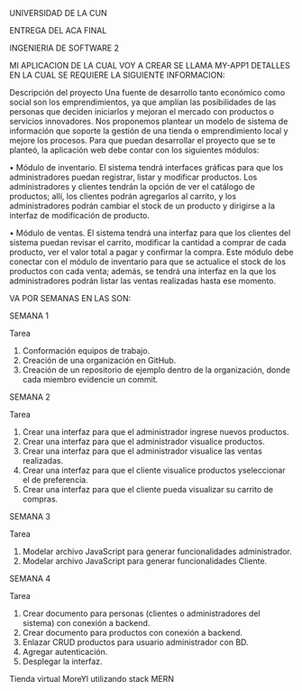 UNIVERSIDAD DE LA CUN

ENTREGA DEL ACA FINAL

INGENIERIA DE SOFTWARE 2

MI APLICACION DE LA CUAL VOY A CREAR SE LLAMA MY-APP1
DETALLES EN LA CUAL SE REQUIERE LA SIGUIENTE INFORMACION:

Descripción del proyecto
Una fuente de desarrollo tanto económico como social son los
emprendimientos, ya que amplían las posibilidades de las personas que
deciden iniciarlos y mejoran el mercado con productos o servicios
innovadores. Nos proponemos plantear un modelo de sistema de
información que soporte la gestión de una tienda o emprendimiento local y
mejore los procesos.
Para que puedan desarrollar el proyecto que se te planteó, la aplicación web
debe contar con los siguientes módulos:

• Módulo de inventario. El sistema tendrá interfaces gráficas para que los
administradores puedan registrar, listar y modificar productos. Los
administradores y clientes tendrán la opción de ver el catálogo de productos;
allí, los clientes podrán agregarlos al carrito, y los administradores podrán
cambiar el stock de un producto y dirigirse a la interfaz de modificación de
producto.

• Módulo de ventas. El sistema tendrá una interfaz para que los clientes del
sistema puedan revisar el carrito, modificar la cantidad a comprar de cada
producto, ver el valor total a pagar y confirmar la compra. Este módulo debe
conectar con el módulo de inventario para que se actualice el stock de los
productos con cada venta; además, se tendrá una interfaz en la que los
administradores podrán listar las ventas realizadas hasta ese momento.

VA POR SEMANAS EN LAS SON:

SEMANA 1

Tarea
1. Conformación equipos de trabajo.
2. Creación de una organización en GitHub.
3. Creación de un repositorio de ejemplo dentro de la organización, donde cada miembro evidencie un commit.

SEMANA 2

Tarea
1. Crear una interfaz para que el administrador ingrese nuevos productos.
2. Crear una interfaz para que el administrador visualice productos.
3. Crear una interfaz para que el administrador visualice las ventas realizadas.
4. Crear una interfaz para que el cliente visualice productos yseleccionar el de preferencia.
5. Crear una interfaz para que el cliente pueda visualizar su carrito de compras.

SEMANA 3

Tarea 
1. Modelar archivo JavaScript para generar funcionalidades administrador.
2. Modelar archivo JavaScript para generar funcionalidades Cliente.

SEMANA 4

Tarea
1. Crear documento para personas (clientes o administradores del sistema) con conexión a backend.
2. Crear documento para productos con conexión a backend.
3. Enlazar CRUD productos para usuario administrador con BD.
4. Agregar autenticación.
5. Desplegar la interfaz.


Tienda virtual MoreYl utilizando stack MERN


